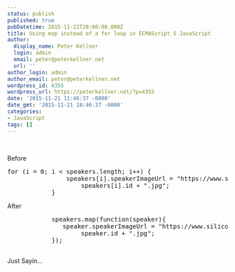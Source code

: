 ```yaml
---
status: publish
published: true
pubDatetime: 2015-11-21T20:00:00.000Z
title: Using map instead of a for loop in ECMAScript 5 JavaScript
author:
  display_name: Peter Kellner
  login: admin
  email: peter@peterkellner.net
  url: ''
author_login: admin
author_email: peter@peterkellner.net
wordpress_id: 4355
wordpress_url: https://peterkellner.net/?p=4355
date: '2015-11-21 11:46:37 -0800'
date_gmt: '2015-11-21 18:46:37 -0800'
categories:
- JavaScript
tags: []
---
```

<p>&nbsp;</p>
<p>Before</p>
<pre lang="javascript">for (i = 0; i &lt; speakers.length; i++) {
                speakers[i].speakerImageUrl = "https://www.siliconvalley-codecamp.com/attendeeimage/" +
                    speakers[i].id + ".jpg";
            }</pre>
<p>After</p>
<pre lang="javascript">            speakers.map(function(speaker){
               speaker.speakerImageUrl = "https://www.siliconvalley-codecamp.com/attendeeimage/" +
                    speaker.id + ".jpg";
            });
           
</pre>
<p>Just Sayin...</p>
